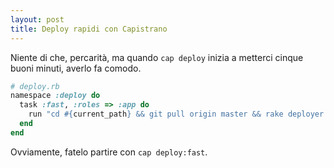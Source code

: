 ```yaml
---
layout: post
title: Deploy rapidi con Capistrano
---
```


Niente di che, percarità, ma quando `cap deploy` inizia a metterci cinque buoni minuti, averlo fa comodo.

```ruby
# deploy.rb
namespace :deploy do
  task :fast, :roles => :app do
    run "cd #{current_path} && git pull origin master && rake deployer:all_rake_tasks RAILS_ENV=production && touch tmp/restart.txt"
  end
end
```

Ovviamente, fatelo partire con `cap deploy:fast`.
